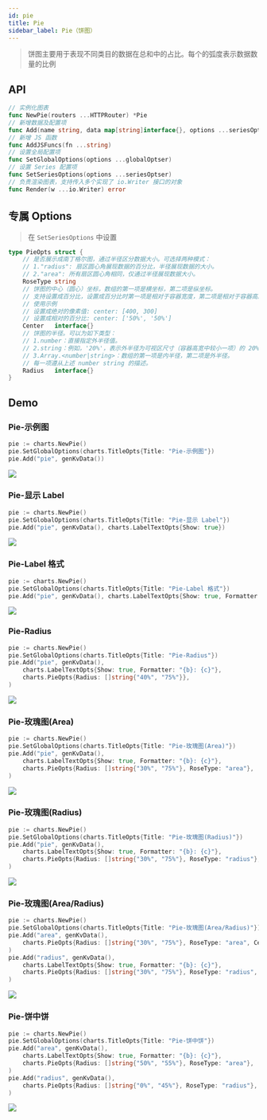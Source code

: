 ```yaml
---
id: pie
title: Pie
sidebar_label: Pie（饼图）
---
```


> 饼图主要用于表现不同类目的数据在总和中的占比。每个的弧度表示数据数量的比例

## API
```go
// 实例化图表
func NewPie(routers ...HTTPRouter) *Pie
// 新增数据及配置项
func Add(name string, data map[string]interface{}, options ...seriesOptser) *Pie
// 新增 JS 函数
func AddJSFuncs(fn ...string)
// 设置全局配置项
func SetGlobalOptions(options ...globalOptser)
// 设置 Series 配置项
func SetSeriesOptions(options ...seriesOptser)
// 负责渲染图表，支持传入多个实现了 io.Writer 接口的对象
func Render(w ...io.Writer) error
```

## 专属 Options
> 在 `SetSeriesOptions` 中设置
```go
type PieOpts struct {
    // 是否展示成南丁格尔图，通过半径区分数据大小。可选择两种模式：
    // 1."radius": 扇区圆心角展现数据的百分比，半径展现数据的大小。
    // 2."area": 所有扇区圆心角相同，仅通过半径展现数据大小。
    RoseType string
    // 饼图的中心（圆心）坐标，数组的第一项是横坐标，第二项是纵坐标。
    // 支持设置成百分比，设置成百分比时第一项是相对于容器宽度，第二项是相对于容器高度
    // 使用示例
    // 设置成绝对的像素值: center: [400, 300]
    // 设置成相对的百分比: center: ['50%', '50%']
    Center   interface{}
    // 饼图的半径。可以为如下类型：
    // 1.number：直接指定外半径值。
    // 2.string：例如，'20%'，表示外半径为可视区尺寸（容器高宽中较小一项）的 20% 长度。
    // 3.Array.<number|string>：数组的第一项是内半径，第二项是外半径。
    // 每一项遵从上述 number string 的描述。
    Radius   interface{}
}
```

## Demo

### Pie-示例图
```go
pie := charts.NewPie()
pie.SetGlobalOptions(charts.TitleOpts{Title: "Pie-示例图"})
pie.Add("pie", genKvData())
```
![](https://user-images.githubusercontent.com/19553554/52348202-bb596080-2a5e-11e9-84a7-60732be0743a.gif)


### Pie-显示 Label
```go
pie := charts.NewPie()
pie.SetGlobalOptions(charts.TitleOpts{Title: "Pie-显示 Label"})
pie.Add("pie", genKvData(), charts.LabelTextOpts{Show: true})
```
![](https://user-images.githubusercontent.com/19553554/52348226-c9a77c80-2a5e-11e9-8760-30d4b397b571.png)


### Pie-Label 格式
```go
pie := charts.NewPie()
pie.SetGlobalOptions(charts.TitleOpts{Title: "Pie-Label 格式"})
pie.Add("pie", genKvData(), charts.LabelTextOpts{Show: true, Formatter: "{b}: {c}"})
```
![](https://user-images.githubusercontent.com/19553554/52348239-d4faa800-2a5e-11e9-8640-487e6e7494fc.png)


### Pie-Radius
```go
pie := charts.NewPie()
pie.SetGlobalOptions(charts.TitleOpts{Title: "Pie-Radius"})
pie.Add("pie", genKvData(),
    charts.LabelTextOpts{Show: true, Formatter: "{b}: {c}"},
    charts.PieOpts{Radius: []string{"40%", "75%"}},
)
```
![](https://user-images.githubusercontent.com/19553554/52348239-d4faa800-2a5e-11e9-8640-487e6e7494fc.png)


### Pie-玫瑰图(Area)
```go
pie := charts.NewPie()
pie.SetGlobalOptions(charts.TitleOpts{Title: "Pie-玫瑰图(Area)"})
pie.Add("pie", genKvData(),
    charts.LabelTextOpts{Show: true, Formatter: "{b}: {c}"},
    charts.PieOpts{Radius: []string{"30%", "75%"}, RoseType: "area"},
)
```
![](https://user-images.githubusercontent.com/19553554/52348273-ee035900-2a5e-11e9-81e5-38852b06ff28.png)


### Pie-玫瑰图(Radius)
```go
pie := charts.NewPie()
pie.SetGlobalOptions(charts.TitleOpts{Title: "Pie-玫瑰图(Radius)"})
pie.Add("pie", genKvData(),
    charts.LabelTextOpts{Show: true, Formatter: "{b}: {c}"},
    charts.PieOpts{Radius: []string{"30%", "75%"}, RoseType: "radius"},
)
```
![](https://user-images.githubusercontent.com/19553554/52348322-fc517500-2a5e-11e9-85fc-08291d339f09.png)


### Pie-玫瑰图(Area/Radius)
```go
pie := charts.NewPie()
pie.SetGlobalOptions(charts.TitleOpts{Title: "Pie-玫瑰图(Area/Radius)"})
pie.Add("area", genKvData(),
    charts.PieOpts{Radius: []string{"30%", "75%"}, RoseType: "area", Center: []string{"25%", "50%"}},
)
pie.Add("radius", genKvData(),
    charts.LabelTextOpts{Show: true, Formatter: "{b}: {c}"},
    charts.PieOpts{Radius: []string{"30%", "75%"}, RoseType: "radius", Center: []string{"75%", "50%"}},
)
```
![](https://user-images.githubusercontent.com/19553554/52348346-0bd0be00-2a5f-11e9-807f-e779c706fcf4.png)


### Pie-饼中饼
```go
pie := charts.NewPie()
pie.SetGlobalOptions(charts.TitleOpts{Title: "Pie-饼中饼"})
pie.Add("area", genKvData(),
    charts.LabelTextOpts{Show: true, Formatter: "{b}: {c}"},
    charts.PieOpts{Radius: []string{"50%", "55%"}, RoseType: "area"},
)
pie.Add("radius", genKvData(),
    charts.PieOpts{Radius: []string{"0%", "45%"}, RoseType: "radius"},
)
```
![](https://user-images.githubusercontent.com/19553554/52348367-168b5300-2a5f-11e9-8098-2d5d6b2cb984.png)

